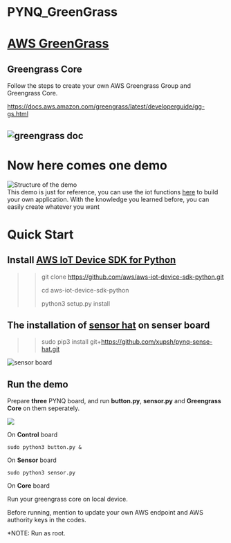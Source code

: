 # PYNQ_GreenGrass

# [AWS GreenGrass](<https://aws.amazon.com/greengrass/>)

## Greengrass Core

Follow the steps to create your own AWS Greengrass Group and Greengrass Core.

<https://docs.aws.amazon.com/greengrass/latest/developerguide/gg-gs.html>

![greengrass doc](https://github.com/xupsh/PYNQ_GreenGrass/blob/master/image/doc.png)
---


# Now here comes one demo

![Structure of the demo](https://github.com/xupsh/PYNQ_GreenGrass/blob/master/image/AWS%20Greengrass%20DEMO%20structure.png)  
This demo is just for reference, you can use the iot functions [here](https://github.com/wutianze/PYNQ-IoT-demo) to build your own application. With the knowledge you learned before, you can easily create whatever you want

# Quick Start

## Install [AWS IoT Device SDK for Python](<https://github.com/aws/aws-iot-device-sdk-python>)

> > git clone https://github.com/aws/aws-iot-device-sdk-python.git
> >
> > cd aws-iot-device-sdk-python
> >
> > python3 setup.py install

## The installation of [sensor hat](<https://github.com/xupsh/pynq-sense-hat>) on **senser** board 

> > sudo pip3 install git+https://github.com/xupsh/pynq-sense-hat.git

![sensor board](https://github.com/xupsh/PYNQ_GreenGrass/blob/master/image/sensor_board.jpeg)


## Run the demo

Prepare **three** PYNQ board, and run **button.py**, **sensor.py** and **Greengrass Core** on them seperately. 

![](https://github.com/xupsh/PYNQ_GreenGrass/blob/master/image/DEMO.png)

On **Control** board

```shell
sudo python3 button.py &
```

On **Sensor** board

```shell
sudo python3 sensor.py
```

On **Core** board

Run your greengrass core on local device.



Before running, mention to update your own AWS endpoint and AWS authority keys in the codes.

*NOTE: Run as root.
